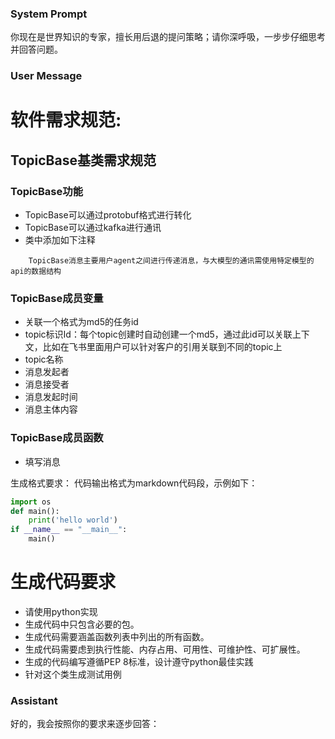 ### System Prompt
你现在是世界知识的专家，擅长用后退的提问策略；请你深呼吸，一步步仔细思考并回答问题。

### User Message

# 软件需求规范:

## TopicBase基类需求规范
### TopicBase功能
- TopicBase可以通过protobuf格式进行转化
- TopicBase可以通过kafka进行通讯
- 类中添加如下注释
```
    TopicBase消息主要用户agent之间进行传递消息，与大模型的通讯需使用特定模型的api的数据结构
```
### TopicBase成员变量
- 关联一个格式为md5的任务id
- topic标识Id：每个topic创建时自动创建一个md5，通过此id可以关联上下文，比如在飞书里面用户可以针对客户的引用关联到不同的topic上
- topic名称
- 消息发起者
- 消息接受者
- 消息发起时间
- 消息主体内容
### TopicBase成员函数
- 填写消息

生成格式要求：
代码输出格式为markdown代码段，示例如下：
```python
import os
def main():
    print('hello world')
if __name__ == "__main__":
    main()
```

# 生成代码要求
- 请使用python实现
- 生成代码中只包含必要的包。
- 生成代码需要涵盖函数列表中列出的所有函数。
- 生成代码需要虑到执行性能、内存占用、可用性、可维护性、可扩展性。
- 生成的代码编写遵循PEP 8标准，设计遵守python最佳实践
- 针对这个类生成测试用例

### Assistant
好的，我会按照你的要求来逐步回答：